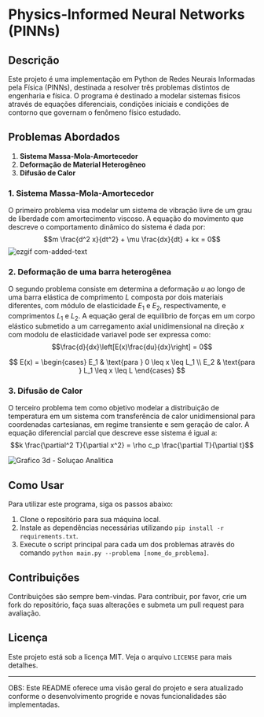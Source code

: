 # Physics-Informed Neural Networks (PINNs)

## Descrição
Este projeto é uma implementação em Python de Redes Neurais Informadas pela Física (PINNs), destinada a resolver três problemas distintos de engenharia e física. O programa é destinado a modelar sistemas fisicos através de equações diferenciais, condições iniciais e condições de contorno que governam o fenômeno físico estudado.

## Problemas Abordados
1. **Sistema Massa-Mola-Amortecedor**
2. **Deformação de Material Heterogêneo**
3. **Difusão de Calor**

### 1. Sistema Massa-Mola-Amortecedor
O primeiro problema visa modelar um sistema de vibração livre de um grau de liberdade com amortecimento viscoso. A equação do movimento que descreve o comportamento dinâmico do sistema é dada por:
$$m \frac{d^2 x}{dt^2} + \mu \frac{dx}{dt} + kx = 0$$
![ezgif com-added-text](https://github.com/guilhermeMarq/Redes-Neurais/assets/72332375/2b8a5f42-80d4-46de-ac4f-07530bcf3074)

### 2. Deformação de uma barra heterogênea
O segundo problema consiste em determina a deformação $u$ ao longo de uma barra elástica de comprimento $L$ composta por dois materiais diferentes, com módulo de elasticidade $E_1$ e $E_2$, respectivamente, e comprimentos $L_1$ e $L_2$. A equação geral de equilíbrio de forças em um corpo elástico submetido a um carregamento axial unidimensional na direção $x$ com modolu de elasticidade variavel pode ser expressa como:
$$\frac{d}{dx}\left[E(x)\frac{du}{dx}\right] = 0$$

$$
E(x) = \begin{cases}
E_1 & \text{para } 0 \leq x \leq L_1 \\
E_2 & \text{para } L_1 \leq x \leq L
\end{cases}
$$

### 3. Difusão de Calor
O terceiro problema tem como objetivo modelar a distribuição de temperatura em um sistema com transferência de calor unidimensional para coordenadas cartesianas, em regime transiente e sem geração de calor. A equação diferencial parcial que descreve esse sistema é igual a:
$$k \frac{\partial^2 T}{\partial x^2} = \rho c_p \frac{\partial T}{\partial t}$$

![Grafico 3d - Soluçao Analitica](https://github.com/guilhermeMarq/Redes-Neurais/assets/72332375/e0882124-0010-4198-9651-efc1c5f0ef89)



## Como Usar
Para utilizar este programa, siga os passos abaixo:
1. Clone o repositório para sua máquina local.
2. Instale as dependências necessárias utilizando `pip install -r requirements.txt`.
3. Execute o script principal para cada um dos problemas através do comando `python main.py --problema [nome_do_problema]`.

## Contribuições
Contribuições são sempre bem-vindas. Para contribuir, por favor, crie um fork do repositório, faça suas alterações e submeta um pull request para avaliação.

## Licença
Este projeto está sob a licença MIT. Veja o arquivo `LICENSE` para mais detalhes.

---

OBS: Este README oferece uma visão geral do projeto e sera atualizado conforme o desenvolvimento progride e novas funcionalidades são implementadas.
